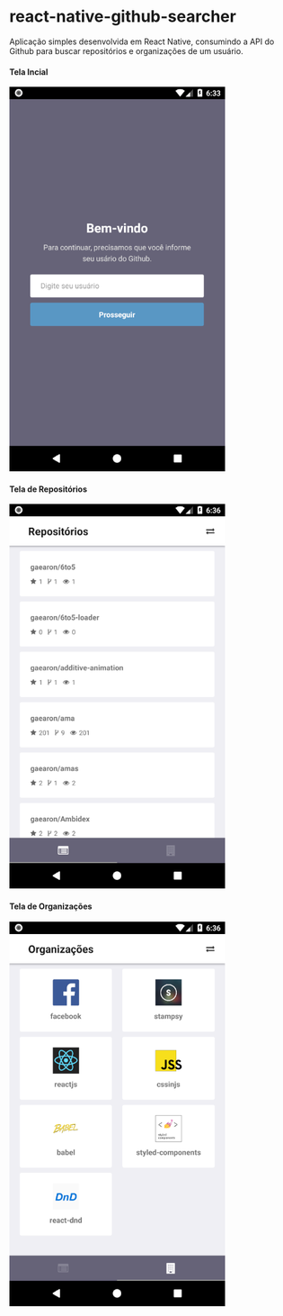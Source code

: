 # react-native-github-searcher
Aplicação simples desenvolvida em React Native, consumindo a API do Github para buscar repositórios e organizações de um usuário. 

#### Tela Incial
![Welcome](https://github.com/guimulu/react-native-github-searcher/blob/master/src/img/welcome.png "Screen Welcome")

#### Tela de Repositórios
![Repositories](https://github.com/guimulu/react-native-github-searcher/blob/master/src/img/repositories.png "Screen Repositores")

#### Tela de Organizações
![Organizations](https://github.com/guimulu/react-native-github-searcher/blob/master/src/img/organizations.png "Screen Organizations")
